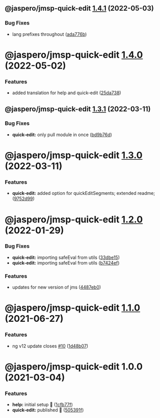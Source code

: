 ## @jaspero/jmsp-quick-edit [1.4.1](https://github.com/Jaspero/jms-plugins/compare/@jaspero/jmsp-quick-edit@1.4.0...@jaspero/jmsp-quick-edit@1.4.1) (2022-05-03)


### Bug Fixes

* lang prefixes throughout ([ada776b](https://github.com/Jaspero/jms-plugins/commit/ada776b086842152e12dc130c8e60d2739f50872))

# @jaspero/jmsp-quick-edit [1.4.0](https://github.com/Jaspero/jms-plugins/compare/@jaspero/jmsp-quick-edit@1.3.1...@jaspero/jmsp-quick-edit@1.4.0) (2022-05-02)


### Features

* added translation for help and quick-edit ([25da738](https://github.com/Jaspero/jms-plugins/commit/25da7389c333cef464fc31df50be9f35531c3685))

## @jaspero/jmsp-quick-edit [1.3.1](https://github.com/Jaspero/jms-plugins/compare/@jaspero/jmsp-quick-edit@1.3.0...@jaspero/jmsp-quick-edit@1.3.1) (2022-03-11)


### Bug Fixes

* **quick-edit:** only pull module in once ([bd9b76d](https://github.com/Jaspero/jms-plugins/commit/bd9b76d0952fbe960f2ded69166a99ce00f32619))

# @jaspero/jmsp-quick-edit [1.3.0](https://github.com/Jaspero/jms-plugins/compare/@jaspero/jmsp-quick-edit@1.2.0...@jaspero/jmsp-quick-edit@1.3.0) (2022-03-11)


### Features

* **quick-edit:** added option for quickEditSegments; extended readme; ([9752d99](https://github.com/Jaspero/jms-plugins/commit/9752d992eb8ceea9973a003f5969a140a3963719))

# @jaspero/jmsp-quick-edit [1.2.0](https://github.com/Jaspero/jms-plugins/compare/@jaspero/jmsp-quick-edit@1.1.0...@jaspero/jmsp-quick-edit@1.2.0) (2022-01-29)


### Bug Fixes

* **quick-edit:** importing safeEval from utils ([33dbe15](https://github.com/Jaspero/jms-plugins/commit/33dbe159a52aa490fb39b27f220fb280ae07b9ff))
* **quick-edit:** importing safeEval from utils ([b7424ef](https://github.com/Jaspero/jms-plugins/commit/b7424efac9b9fa60e9be5523970049fc899b4fe5))


### Features

* updates for new version of jms ([4487eb0](https://github.com/Jaspero/jms-plugins/commit/4487eb03c1b72884a1525ab66a2dbb53b00f0f6a))

# @jaspero/jmsp-quick-edit [1.1.0](https://github.com/Jaspero/jms-plugins/compare/@jaspero/jmsp-quick-edit@1.0.0...@jaspero/jmsp-quick-edit@1.1.0) (2021-06-27)


### Features

* ng v12 update closes [#10](https://github.com/Jaspero/jms-plugins/issues/10) ([1d48b07](https://github.com/Jaspero/jms-plugins/commit/1d48b070c3ce51c702ae9d2987a828b6e587efdc))

# @jaspero/jmsp-quick-edit 1.0.0 (2021-03-04)


### Features

* **help:** initial setup :tada: ([1cfb77f](https://github.com/Jaspero/jms-plugins/commit/1cfb77fee057b1255031b29ca97b6908c4099a39))
* **quick-edit:** published :tada: ([505391f](https://github.com/Jaspero/jms-plugins/commit/505391fa7af006065c7733fcd261a461e3c0307c))
